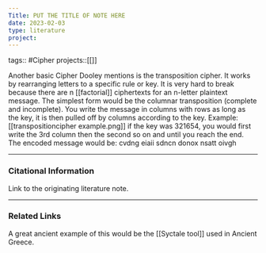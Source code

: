 ```yaml
---
Title: PUT THE TITLE OF NOTE HERE
date: 2023-02-03
type: literature
project:
---
```

tags:: #Cipher 
projects::[[]]


Another basic Cipher Dooley mentions is the transposition cipher. It works by rearranging letters to a specific rule or key. It is very hard to break because there are n [[factorial]] ciphertexts for an n-letter plaintext message. The simplest form would be the columnar transposition (complete and incomplete).  You write the message in columns with rows as long as the key, it is then pulled off by columns according to the key. Example:
[[transpositioncipher example.png]] 
if the key was 321654, you would first write the 3rd column then the second so on and until you reach the end. The encoded message would be:
cvdng eiaii sdncn donox nsatt oivgh



---
### Citational Information

Link to the originating literature note.

---

### Related Links

A great ancient example of this would be the [[Syctale tool]] used in Ancient Greece.